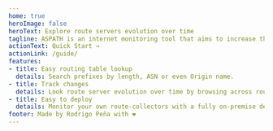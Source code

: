 ```yaml
---
home: true
heroImage: false
heroText: Explore route servers evolution over time
tagline: ASPATH is an internet monitoring tool that aims to increase the visibility over internet exchange points (IXPs) route servers.
actionText: Quick Start →
actionLink: /guide/
features:
- title: Easy routing table lookup
  details: Search prefixes by length, ASN or even Origin name.
- title: Track changes
  details: Look route server evolution over time by browsing across routing snapshots.
- title: Easy to deploy
  details: Monitor your own route-collectors with a fully on-premise deployment in your local network.
footer: Made by Rodrigo Peña with ❤️
---
```

